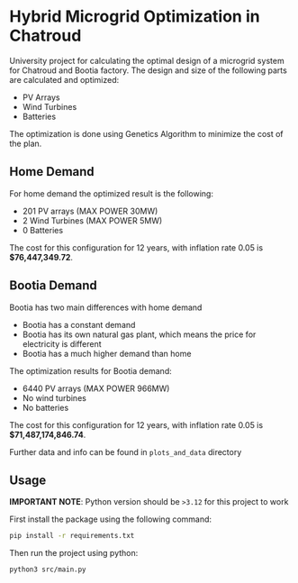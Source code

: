 # Hybrid Microgrid Optimization in Chatroud

University project for calculating the optimal design of a microgrid system for Chatroud and Bootia factory. The design and size
of the following parts are calculated and optimized:

- PV Arrays
- Wind Turbines
- Batteries

The optimization is done using Genetics Algorithm to minimize the cost of the plan.

## Home Demand

For home demand the optimized result is the following:

- 201 PV arrays (MAX POWER 30MW)
- 2 Wind Turbines (MAX POWER 5MW)
- 0 Batteries

The cost for this configuration for 12 years, with inflation rate 0.05 is **$76,447,349.72**.

## Bootia Demand

Bootia has two main differences with home demand

- Bootia has a constant demand
- Bootia has its own natural gas plant, which means the price for electricity is different
- Bootia has a much higher demand than home

The optimization results for Bootia demand:

- 6440 PV arrays (MAX POWER 966MW)
- No wind turbines
- No batteries

The cost for this configuration for 12 years, with inflation rate 0.05 is **$71,487,174,846.74**.

Further data and info can be found in `plots_and_data` directory

## Usage

**IMPORTANT NOTE**: Python version should be `>3.12` for this project to work

First install the package using the following command:

```bash
pip install -r requirements.txt
```

Then run the project using python:

```bash
python3 src/main.py
```
